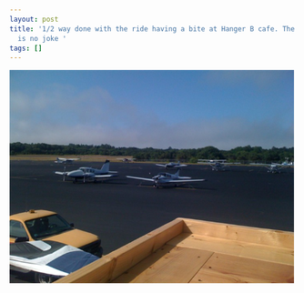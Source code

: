 ```yaml
---
layout: post
title: '1/2 way done with the ride having a bite at Hanger B cafe. The airport theme
  is no joke '
tags: []
---
```


<p>
<div class='p_embed p_image_embed'>
<img alt="Image" height="375" src="/images/11263129-image.jpg" width="500" />

</div>
</p>

